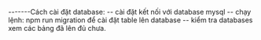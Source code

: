 -------Cách cài đặt database:
-- cài đặt kết nối với database mysql
-- chạy lệnh: npm run migration để cài đặt table lên database
-- kiểm tra databases xem các bảng đã lên đủ chưa.
